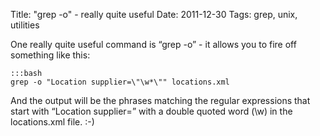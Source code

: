 Title: "grep -o" - really quite useful
Date: 2011-12-30
Tags: grep, unix, utilities

One really quite useful command is “grep -o” - it allows you to fire off something like this:

    :::bash
    grep -o "Location supplier=\"\w*\"" locations.xml

And the output will be the phrases matching the regular expressions that start with “Location supplier=” with a double 
quoted word (\w) in the locations.xml file. :-) 

